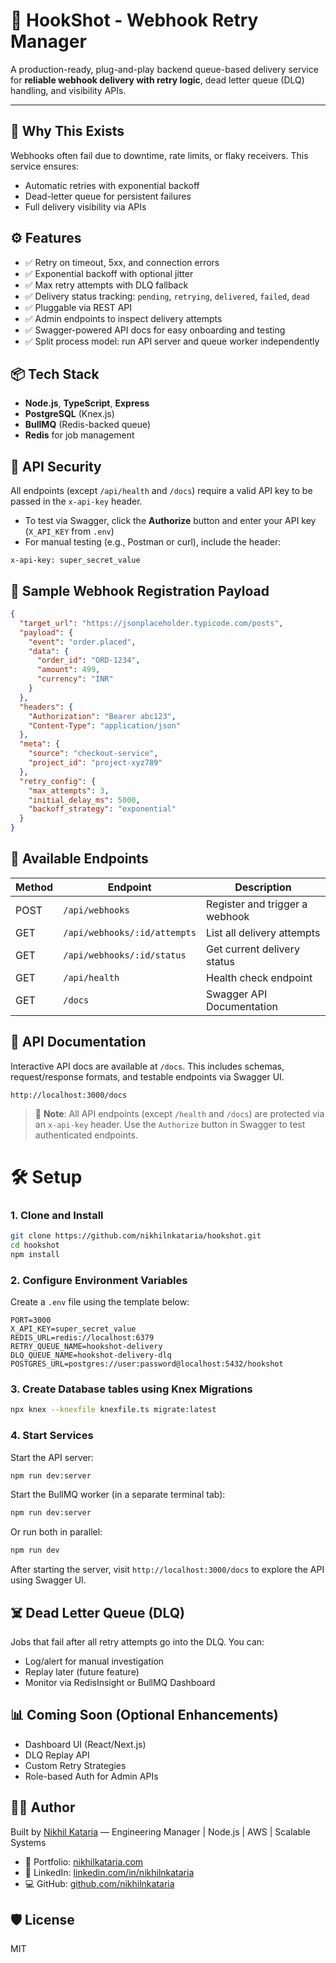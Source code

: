 # 🔁 HookShot - Webhook Retry Manager

A production-ready, plug-and-play backend queue-based delivery service for **reliable webhook delivery with retry logic**, dead letter queue (DLQ) handling, and visibility APIs.

---

## 🚀 Why This Exists

Webhooks often fail due to downtime, rate limits, or flaky receivers. This service ensures:

- Automatic retries with exponential backoff
- Dead-letter queue for persistent failures
- Full delivery visibility via APIs

## ⚙️ Features

- ✅ Retry on timeout, 5xx, and connection errors
- ✅ Exponential backoff with optional jitter
- ✅ Max retry attempts with DLQ fallback
- ✅ Delivery status tracking: `pending`, `retrying`, `delivered`, `failed`, `dead`
- ✅ Pluggable via REST API
- ✅ Admin endpoints to inspect delivery attempts
- ✅ Swagger-powered API docs for easy onboarding and testing
- ✅ Split process model: run API server and queue worker independently

## 📦 Tech Stack

- **Node.js**, **TypeScript**, **Express**
- **PostgreSQL** (Knex.js)
- **BullMQ** (Redis-backed queue)
- **Redis** for job management

## 🔐 API Security

All endpoints (except `/api/health` and `/docs`) require a valid API key to be passed in the `x-api-key` header.

- To test via Swagger, click the **Authorize** button and enter your API key (`X_API_KEY` from `.env`)
- For manual testing (e.g., Postman or curl), include the header:

```http
x-api-key: super_secret_value
```

## 🧪 Sample Webhook Registration Payload

```json
{
  "target_url": "https://jsonplaceholder.typicode.com/posts",
  "payload": {
    "event": "order.placed",
    "data": {
      "order_id": "ORD-1234",
      "amount": 499,
      "currency": "INR"
    }
  },
  "headers": {
    "Authorization": "Bearer abc123",
    "Content-Type": "application/json"
  },
  "meta": {
    "source": "checkout-service",
    "project_id": "project-xyz789"
  },
  "retry_config": {
    "max_attempts": 3,
    "initial_delay_ms": 5000,
    "backoff_strategy": "exponential"
  }
}
```

## 🔌 Available Endpoints

| Method | Endpoint                     | Description                    |
| ------ | ---------------------------- | ------------------------------ |
| POST   | `/api/webhooks`              | Register and trigger a webhook |
| GET    | `/api/webhooks/:id/attempts` | List all delivery attempts     |
| GET    | `/api/webhooks/:id/status`   | Get current delivery status    |
| GET    | `/api/health`                | Health check endpoint          |
| GET    | `/docs`                      | Swagger API Documentation      |

## 📖 API Documentation

Interactive API docs are available at `/docs`. This includes schemas, request/response formats, and testable endpoints via Swagger UI.

```
http://localhost:3000/docs
```

> 🔐 **Note**: All API endpoints (except `/health` and `/docs`) are protected via an `x-api-key` header. Use the `Authorize` button in Swagger to test authenticated endpoints.

# 🛠 Setup

### 1. Clone and Install

```bash
git clone https://github.com/nikhilnkataria/hookshot.git
cd hookshot
npm install
```

### 2. Configure Environment Variables

Create a `.env` file using the template below:

```env
PORT=3000
X_API_KEY=super_secret_value
REDIS_URL=redis://localhost:6379
RETRY_QUEUE_NAME=hookshot-delivery
DLQ_QUEUE_NAME=hookshot-delivery-dlq
POSTGRES_URL=postgres://user:password@localhost:5432/hookshot
```

### 3. Create Database tables using Knex Migrations

```bash
npx knex --knexfile knexfile.ts migrate:latest
```

### 4. Start Services

Start the API server:

```bash
npm run dev:server
```

Start the BullMQ worker (in a separate terminal tab):

```bash
npm run dev:server
```

Or run both in parallel:

```bash
npm run dev
```

After starting the server, visit `http://localhost:3000/docs` to explore the API using Swagger UI.

## ☠️ Dead Letter Queue (DLQ)

Jobs that fail after all retry attempts go into the DLQ. You can:

- Log/alert for manual investigation
- Replay later (future feature)
- Monitor via RedisInsight or BullMQ Dashboard

## 📊 Coming Soon (Optional Enhancements)

- Dashboard UI (React/Next.js)
- DLQ Replay API
- Custom Retry Strategies
- Role-based Auth for Admin APIs

## 👨‍💻 Author

Built by [Nikhil Kataria](https://www.linkedin.com/in/nikhilnkataria) —
Engineering Manager | Node.js | AWS | Scalable Systems

- 🔗 Portfolio: [nikhilkataria.com](https://nikhilkataria.com)
- 💼 LinkedIn: [linkedin.com/in/nikhilnkataria](https://www.linkedin.com/in/nikhilnkataria)
- 💻 GitHub: [github.com/nikhilnkataria](https://github.com/nikhilnkataria)

## 🛡 License

MIT
